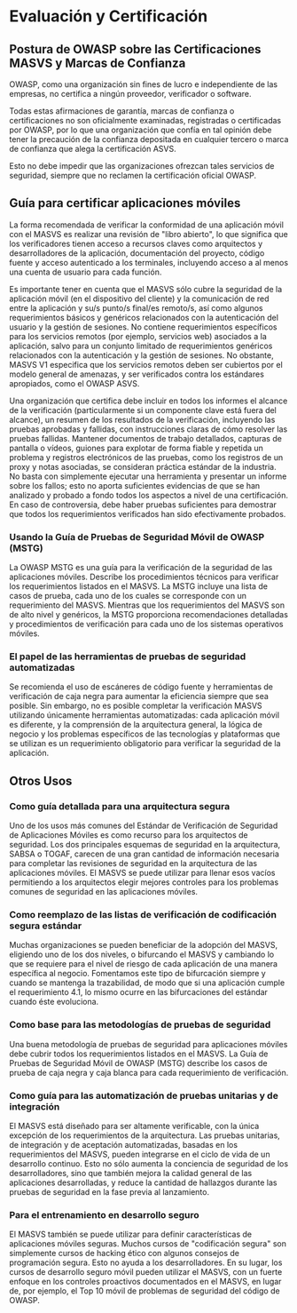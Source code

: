 # Evaluación y Certificación

## Postura de OWASP sobre las Certificaciones MASVS y Marcas de Confianza

OWASP, como una organización sin fines de lucro e independiente de las empresas, no certifica a ningún proveedor, verificador o software.

Todas estas afirmaciones de garantía, marcas de confianza o certificaciones no son oficialmente examinadas, registradas o certificadas por OWASP, por lo que una organización que confía en tal opinión debe tener la precaución de la confianza depositada en cualquier tercero o marca de confianza que alega la certificación ASVS.

Esto no debe impedir que las organizaciones ofrezcan tales servicios de seguridad, siempre que no reclamen la certificación oficial OWASP.

## Guía para certificar aplicaciones móviles

La forma recomendada de verificar la conformidad de una aplicación móvil con el MASVS es realizar una revisión de "libro abierto", lo que significa que los verificadores tienen acceso a recursos claves como arquitectos y desarrolladores de la aplicación, documentación del proyecto, código fuente y acceso autenticado a los terminales, incluyendo acceso a al menos una cuenta de usuario para cada función.

Es importante tener en cuenta que el MASVS sólo cubre la seguridad de la aplicación móvil (en el dispositivo del cliente) y la comunicación de red entre la aplicación y su/s punto/s final/es remoto/s, así como algunos requerimientos básicos y genéricos relacionados con la autenticación del usuario y la gestión de sesiones. No contiene requerimientos específicos para los servicios remotos (por ejemplo, servicios web) asociados a la aplicación, salvo para un conjunto limitado de requerimientos genéricos relacionados con la autenticación y la gestión de sesiones. No obstante, MASVS V1 especifica que los servicios remotos deben ser cubiertos por el modelo general de amenazas, y ser verificados contra los estándares apropiados, como el OWASP ASVS.

Una organización que certifica debe incluir en todos los informes el alcance de la verificación (particularmente si un componente clave está fuera del alcance), un resumen de los resultados de la verificación, incluyendo las pruebas aprobadas y fallidas, con instrucciones claras de cómo resolver las pruebas fallidas. Mantener documentos de trabajo detallados, capturas de pantalla o vídeos, guiones para explotar de forma fiable y repetida un problema y registros electrónicos de las pruebas, como los registros de un proxy y notas asociadas, se consideran práctica estándar de la industria. No basta con simplemente ejecutar una herramienta y presentar un informe sobre los fallos; esto no aporta suficientes evidencias de que se han analizado y probado a fondo todos los aspectos a nivel de una certificación. En caso de controversia, debe haber pruebas suficientes para demostrar que todos los requerimientos verificados han sido efectivamente probados.

### Usando la Guía de Pruebas de Seguridad Móvil de OWASP (MSTG)

La OWASP MSTG es una guía para la verificación de la seguridad de las aplicaciones móviles. Describe los procedimientos técnicos para verificar los requerimientos listados en el MASVS. La MSTG incluye una lista de casos de prueba, cada uno de los cuales se corresponde con un requerimiento del MASVS. Mientras que los requerimientos del MASVS son de alto nivel y genéricos, la MSTG proporciona recomendaciones detalladas y procedimientos de verificación para cada uno de los sistemas operativos móviles.

### El papel de las herramientas de pruebas de seguridad automatizadas

Se recomienda el uso de escáneres de código fuente y herramientas de verificación de caja negra para aumentar la eficiencia siempre que sea posible. Sin embargo, no es posible completar la verificación MASVS utilizando únicamente herramientas automatizadas: cada aplicación móvil es diferente, y la comprensión de la arquitectura general, la lógica de negocio y los problemas específicos de las tecnologías y plataformas que se utilizan es un requerimiento obligatorio para verificar la seguridad de la aplicación.

## Otros Usos

### Como guía detallada para una arquitectura segura

Uno de los usos más comunes del Estándar de Verificación de Seguridad de Aplicaciones Móviles es como recurso para los arquitectos de seguridad. Los dos principales esquemas de seguridad en la arquitectura, SABSA o TOGAF, carecen de una gran cantidad de información necesaria para completar las revisiones de seguridad en la arquitectura de las aplicaciones móviles. El MASVS se puede utilizar para llenar esos vacíos permitiendo a los arquitectos elegir mejores controles para los problemas comunes de seguridad en las aplicaciones móviles.

### Como reemplazo de las listas de verificación de codificación segura estándar

Muchas organizaciones se pueden beneficiar de la adopción del MASVS, eligiendo uno de los dos niveles, o bifurcando el MASVS y cambiando lo que se requiere para el nivel de riesgo de cada aplicación de una manera específica al negocio. Fomentamos este tipo de bifurcación siempre y cuando se mantenga la trazabilidad, de modo que si una aplicación cumple el requerimiento 4.1, lo mismo ocurre en las bifurcaciones del estándar cuando éste evoluciona.

### Como base para las metodologías de pruebas de seguridad

Una buena metodología de pruebas de seguridad para aplicaciones móviles debe cubrir todos los requerimientos listados en el MASVS. La Guía de Pruebas de Seguridad Móvil de OWASP (MSTG) describe los casos de prueba de caja negra y caja blanca para cada requerimiento de verificación.

### Como guía para las automatización de pruebas unitarias y de integración

El MASVS está diseñado para ser altamente verificable, con la única excepción de los requerimientos de la arquitectura. Las pruebas unitarias, de integración y de aceptación automatizadas, basadas en los requerimientos del MASVS, pueden integrarse en el ciclo de vida de un desarrollo continuo. Esto no sólo aumenta la conciencia de seguridad de los desarrolladores, sino que también mejora la calidad general de las aplicaciones desarrolladas, y reduce la cantidad de hallazgos durante las pruebas de seguridad en la fase previa al lanzamiento.

### Para el entrenamiento en desarrollo seguro

El MASVS también se puede utilizar para definir características de aplicaciones móviles seguras. Muchos cursos de "codificación segura" son simplemente cursos de hacking ético con algunos consejos de programación segura. Esto no ayuda a los desarrolladores. En su lugar, los cursos de desarrollo seguro móvil pueden utilizar el MASVS, con un fuerte enfoque en los controles proactivos documentados en el MASVS, en lugar de, por ejemplo, el Top 10 móvil de problemas de seguridad del código de OWASP.
